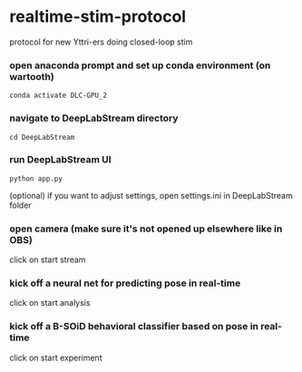 # realtime-stim-protocol
protocol for new Yttri-ers doing closed-loop stim

### open anaconda prompt and set up conda environment (on wartooth)
`conda activate DLC-GPU_2`

### navigate to DeepLabStream directory
`cd DeepLabStream`

### run DeepLabStream UI
`python app.py`

(optional) if you want to adjust settings, open settings.ini in DeepLabStream folder

### open camera (make sure it's not opened up elsewhere like in OBS)
click on start stream

### kick off a neural net for predicting pose in real-time
click on start analysis

### kick off a B-SOiD behavioral classifier based on pose in real-time
click on start experiment



